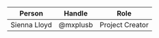 | Person       | Handle   | Role            |
| ------------ | -------- | --------------- |
| Sienna Lloyd | @mxplusb | Project Creator |
